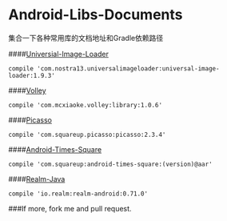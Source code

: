 Android-Libs-Documents
======================
集合一下各种常用库的文档地址和Gradle依赖路径

####[Universial-Image-Loader](https://github.com/nostra13/Android-Universal-Image-Loader)
```
compile 'com.nostra13.universalimageloader:universal-image-loader:1.9.3'
```

####[Volley](https://github.com/mcxiaoke/android-volley)
```
compile 'com.mcxiaoke.volley:library:1.0.6'
```

####[Picasso](http://square.github.io/picasso/)
```
compile 'com.squareup.picasso:picasso:2.3.4'
```

####[Android-Times-Square](https://github.com/square/android-times-square)
```
compile 'com.squareup:android-times-square:(version)@aar'
```

####[Realm-Java](http://realm.io/docs/java)
```
compile 'io.realm:realm-android:0.71.0'
```

###If more, fork me and pull request.
